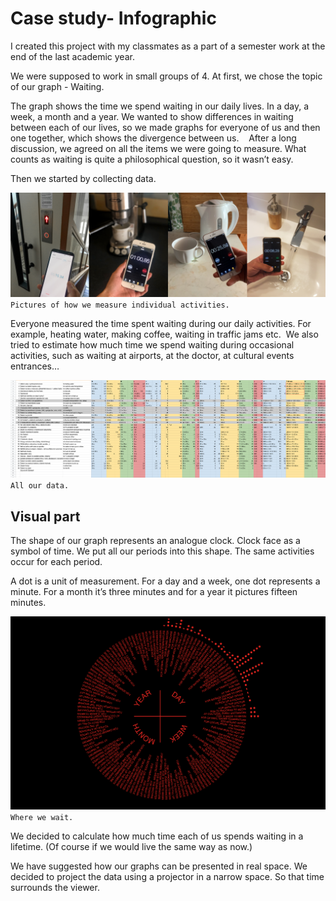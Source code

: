 # Case study- Infographic

I created this project with my classmates as a part of a semester work at the end of the last academic year. 

We were supposed to work in small groups of 4. At first, we chose the topic of our graph - Waiting. 

The graph shows the time we spend waiting in our daily lives. In a day, a week, a month and a year. We wanted to show differences in waiting between each of our lives, so we made graphs for everyone of us and then one together, which shows the divergence between us. 
 
After a long discussion, we agreed on all the items we were going to measure. What counts as waiting is quite a philosophical question, so it wasn’t easy.

Then we started by collecting data. 

![measure activities](./img/mereni-fotky.png)
`Pictures of how we measure individual activities.`

Everyone measured the time spent waiting during our daily activities. For example, heating water, making coffee, waiting in traffic jams etc. 
We also tried to estimate how much time we spend waiting during occasional activities, such as waiting at airports, at the doctor, at cultural events entrances…

![our data](./img/tabulka-graf-cekani.png)
`All our data.`


## Visual part

The shape of our graph represents an analogue clock. Clock face as a symbol of time. We put all our periods into this shape. The same activities occur for each period.

A dot is a unit of measurement. For a day and a week, one dot represents a minute. For a month it’s three minutes and for a year it pictures fifteen minutes.

![activities - day](./img/tecky-cekani.png)
`Where we wait.`

We decided to calculate how much time each of us spends waiting in a lifetime. (Of course if we would live the same way as now.) 




We have suggested how our graphs can be presented in real space. We decided to project the data using a projector in a narrow space. So that time surrounds the viewer.
